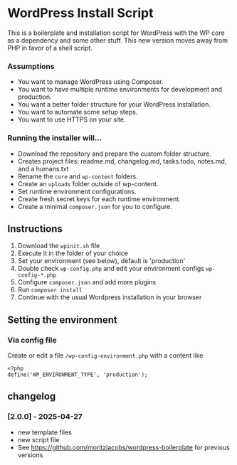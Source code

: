# WordPress Install Script

This is a boilerplate and installation script for WordPress with the WP core as a dependency and some other stuff. This new version moves away from PHP in favor of a shell script.

### Assumptions

-   You want to manage WordPress using Composer.
-   You want to have multiple runtime environments for development and production.
-   You want a better folder structure for your WordPress installation.
-   You want to automate some setup steps.
-   You want to use HTTPS on your site.

### Running the installer will…

-   Download the repository and prepare the custom folder structure.
-   Creates project files: readme.md, changelog.md, tasks.todo, notes.md, and a humans.txt
-   Rename the `core` and `wp-content` folders.
-   Create an `uploads` folder outside of wp-content.
-   Set runtime environment configurations.
-   Create fresh secret keys for each runtime environment.
-   Create a minimal `composer.json` for you to configure.

## Instructions

1. Download the `wpinit.sh` file
2. Execute it in the folder of your choice
3. Set your environment (see below), default is 'production'
4. Double check `wp-config.php` and edit your environment configs `wp-config-*.php`
5. Configure `composer.json` and add more plugins
6. Run `composer install`
7. Continue with the usual Wordpress installation in your browser

## Setting the environment

### Via config file

Create or edit a file `/wp-config-environment.php` with a content like

```
<?php
define('WP_ENVIRONMENT_TYPE', 'production');
```

## changelog

### [2.0.0] - 2025-04-27

-   new template files
-   new script file
-   See https://github.com/moritzjacobs/wordpress-boilerplate for previous versions
